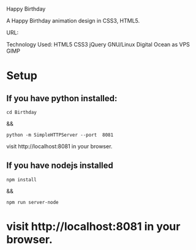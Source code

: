 
Happy Birthday

A Happy Birthday animation design in CSS3, HTML5.

URL:

Technology Used: HTML5 CSS3 jQuery GNU/Linux Digital Ocean as VPS GIMP

# Setup

## If you have python installed:

```
cd Birthday
```

&&

```
python -m SimpleHTTPServer --port  8081
```

visit http://localhost:8081 in your browser.

## If you have nodejs installed

```
npm install
```

&&

```
npm run server-node
```

visit http://localhost:8081 in your browser.
=======
